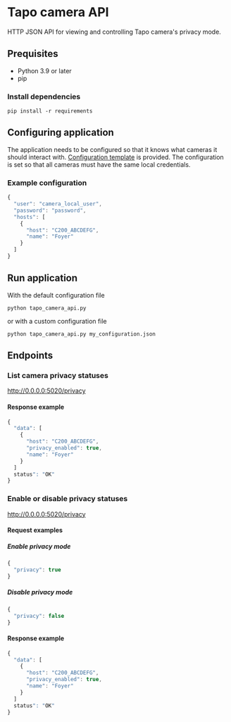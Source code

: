 # Tapo camera API

HTTP JSON API for viewing and controlling Tapo camera's privacy mode.

## Prequisites

* Python 3.9 or later
* pip

### Install dependencies

`pip install -r requirements`

## Configuring application

The application needs to be configured so that it knows what cameras it should interact with.
[Configuration template](config.json) is provided. The configuration is set so that all cameras must have the same local credentials.

### Example configuration

```Javascript
{
  "user": "camera_local_user",
  "password": "password",
  "hosts": [
    {
      "host": "C200_ABCDEFG",
      "name": "Foyer"
    }
  ]
}
```

## Run application

With the default configuration file

`python tapo_camera_api.py`

or with a custom configuration file

`python tapo_camera_api.py my_configuration.json`

## Endpoints

### List camera privacy statuses

http://0.0.0.0:5020/privacy

#### Response example

```Javascript
{
  "data": [
    {
      "host": "C200_ABCDEFG",
      "privacy_enabled": true,
      "name": "Foyer"
    }
  ]
  status": "OK"
}
```

### Enable or disable privacy statuses

http://0.0.0.0:5020/privacy

#### Request examples

##### Enable privacy mode

```Javascript
{
  "privacy": true
}
```

##### Disable privacy mode

```Javascript
{
  "privacy": false
}
```

#### Response example

```Javascript
{
  "data": [
    {
      "host": "C200_ABCDEFG",
      "privacy_enabled": true,
      "name": "Foyer"
    }
  ]
  status": "OK"
}
```

